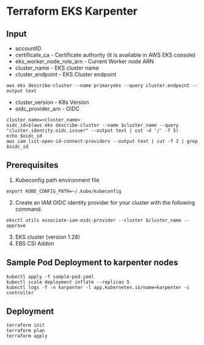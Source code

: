 # Terraform EKS Karpenter
## Input
- accountID
- certificate_ca - Certificate authority (it is available in AWS EKS console)
- eks_worker_node_role_arn - Current Worker node ARN
- cluster_name - EKS cluster name
- cluster_endpoint - EKS Cluster endpoint
```shell
aws eks describe-cluster --name primaryeks --query cluster.endpoint --output text
```
- cluster_version - K8s Version
- oidc_provider_arn - 
OIDC
```shell
cluster_name=<cluster_name>
oidc_id=$(aws eks describe-cluster --name $cluster_name --query "cluster.identity.oidc.issuer" --output text | cut -d '/' -f 5)
echo $oidc_id
aws iam list-open-id-connect-providers --output text | cut -f 2 | grep $oidc_id
```

## Prerequisites

1. Kubeconfig path environment file
```shell
export KUBE_CONFIG_PATH=~/.kube/kubeconfig
```

2. Create an IAM OIDC identity provider for your cluster with the following command.
```shell
eksctl utils associate-iam-oidc-provider --cluster $cluster_name --approve
```
3. EKS cluster (version 1.28)
4. EBS CSI Addon

## Sample Pod Deployment to karpenter nodes 
```shell
kubectl apply -f sample-pod.yaml
kubectl scale deployment inflate --replicas 5
kubectl logs -f -n karpenter -l app.kubernetes.io/name=karpenter -c controller
```
## Deployment
```shell
terraform init
terraform plan
terraform apply
```
